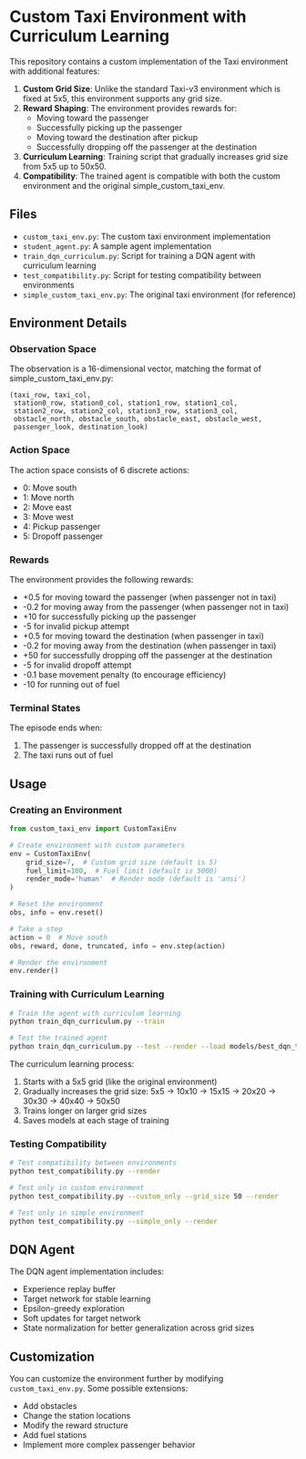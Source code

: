 # Custom Taxi Environment with Curriculum Learning

This repository contains a custom implementation of the Taxi environment with additional features:

1. **Custom Grid Size**: Unlike the standard Taxi-v3 environment which is fixed at 5x5, this environment supports any grid size.
2. **Reward Shaping**: The environment provides rewards for:
   - Moving toward the passenger
   - Successfully picking up the passenger
   - Moving toward the destination after pickup
   - Successfully dropping off the passenger at the destination
3. **Curriculum Learning**: Training script that gradually increases grid size from 5x5 up to 50x50.
4. **Compatibility**: The trained agent is compatible with both the custom environment and the original simple_custom_taxi_env.

## Files

- `custom_taxi_env.py`: The custom taxi environment implementation
- `student_agent.py`: A sample agent implementation
- `train_dqn_curriculum.py`: Script for training a DQN agent with curriculum learning
- `test_compatibility.py`: Script for testing compatibility between environments
- `simple_custom_taxi_env.py`: The original taxi environment (for reference)

## Environment Details

### Observation Space

The observation is a 16-dimensional vector, matching the format of simple_custom_taxi_env.py:
```
(taxi_row, taxi_col, 
 station0_row, station0_col, station1_row, station1_col, 
 station2_row, station2_col, station3_row, station3_col,
 obstacle_north, obstacle_south, obstacle_east, obstacle_west, 
 passenger_look, destination_look)
```

### Action Space

The action space consists of 6 discrete actions:
- 0: Move south
- 1: Move north
- 2: Move east
- 3: Move west
- 4: Pickup passenger
- 5: Dropoff passenger

### Rewards

The environment provides the following rewards:
- +0.5 for moving toward the passenger (when passenger not in taxi)
- -0.2 for moving away from the passenger (when passenger not in taxi)
- +10 for successfully picking up the passenger
- -5 for invalid pickup attempt
- +0.5 for moving toward the destination (when passenger in taxi)
- -0.2 for moving away from the destination (when passenger in taxi)
- +50 for successfully dropping off the passenger at the destination
- -5 for invalid dropoff attempt
- -0.1 base movement penalty (to encourage efficiency)
- -10 for running out of fuel

### Terminal States

The episode ends when:
1. The passenger is successfully dropped off at the destination
2. The taxi runs out of fuel

## Usage

### Creating an Environment

```python
from custom_taxi_env import CustomTaxiEnv

# Create environment with custom parameters
env = CustomTaxiEnv(
    grid_size=7,  # Custom grid size (default is 5)
    fuel_limit=100,  # Fuel limit (default is 5000)
    render_mode='human'  # Render mode (default is 'ansi')
)

# Reset the environment
obs, info = env.reset()

# Take a step
action = 0  # Move south
obs, reward, done, truncated, info = env.step(action)

# Render the environment
env.render()
```

### Training with Curriculum Learning

```bash
# Train the agent with curriculum learning
python train_dqn_curriculum.py --train

# Test the trained agent
python train_dqn_curriculum.py --test --render --load models/best_dqn_taxi_50x50.pth
```

The curriculum learning process:
1. Starts with a 5x5 grid (like the original environment)
2. Gradually increases the grid size: 5x5 → 10x10 → 15x15 → 20x20 → 30x30 → 40x40 → 50x50
3. Trains longer on larger grid sizes
4. Saves models at each stage of training

### Testing Compatibility

```bash
# Test compatibility between environments
python test_compatibility.py --render

# Test only in custom environment
python test_compatibility.py --custom_only --grid_size 50 --render

# Test only in simple environment
python test_compatibility.py --simple_only --render
```

## DQN Agent

The DQN agent implementation includes:
- Experience replay buffer
- Target network for stable learning
- Epsilon-greedy exploration
- Soft updates for target network
- State normalization for better generalization across grid sizes

## Customization

You can customize the environment further by modifying `custom_taxi_env.py`. Some possible extensions:
- Add obstacles
- Change the station locations
- Modify the reward structure
- Add fuel stations
- Implement more complex passenger behavior 